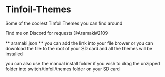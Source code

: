 # Tinfoil-Themes
Some of the coolest Tinfoil Themes you can find around

Find me on Discord for requests @Aramaki#2109


** aramaki.json **
you can add the link into your file brower or you can download the file to the root of your SD card and all the themes will be installed

you can also use the manual install folder if you wish to drag the unzipped folder into switch/tinfoil/themes folder on your SD card
